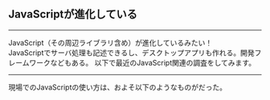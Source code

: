 ## JavaScriptが進化している

---
JavaScript（その周辺ライブラリ含め）が進化しているみたい！<br>
JavaScriptでサーバ処理も記述できるし、デスクトップアプリも作れる。開発フレームワークなどもある。
以下で最近のJavaScript関連の調査をしてみます。

---
現場でのJavaScriptの使い方は、およそ以下のようなものがだった。


